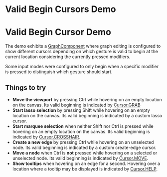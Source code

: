 <!--
 //////////////////////////////////////////////////////////////////////////////
 // @license
 // This file is part of yFiles for HTML 2.6.
 // Use is subject to license terms.
 //
 // Copyright (c) 2000-2023 by yWorks GmbH, Vor dem Kreuzberg 28,
 // 72070 Tuebingen, Germany. All rights reserved.
 //
 //////////////////////////////////////////////////////////////////////////////
-->
# Valid Begin Cursors Demo

# Valid Begin Cursor Demo

The demo exhibits a [GraphComponent](https://docs.yworks.com/yfileshtml/#/api/GraphComponent) where graph editing is configured to show different cursors depending on which gesture is valid to begin at the current location considering the currently pressed modifiers.

Some input modes were configured to only begin when a specific modifier is pressed to distinguish which gesture should start.

## Things to try

- **Move the viewport** by pressing Ctrl while hovering on an empty location on the canvas. Its valid beginning is indicated by [Cursor.GRAB](https://docs.yworks.com/yfileshtml/#/api/Cursor#GRAB)
- **Start lasso selection** by pressing Shift while hovering on an empty location on the canvas. Its valid beginning is indicated by a custom lasso cursor.
- **Start marquee selection** when neither Shift nor Ctrl is pressed while hovering on an empty location on the canvas. Its valid beginning is indicated by [Cursor.CROSSHAIR](https://docs.yworks.com/yfileshtml/#/api/Cursor#CROSSHAIR).
- **Create a new edge** by pressing Ctrl while hovering on an unselected node. Its valid beginning is indicated by a custom create-edge cursor.
- **Move a node** when Ctrl is **not** pressed while hovering on a selected or unselected node. Its valid beginning is indicated by [Cursor.MOVE](https://docs.yworks.com/yfileshtml/#/api/Cursor#MOVE).
- **Show tooltips** when hovering on an edge for a second. Hovering over a location where a tooltip may be displayed is indicated by [Cursor.HELP](https://docs.yworks.com/yfileshtml/#/api/Cursor#HELP).
